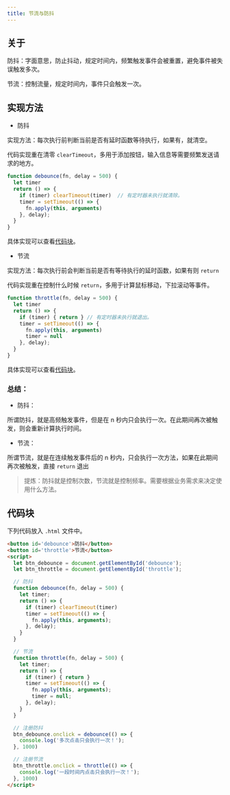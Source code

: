 ```yaml
---
title: 节流与防抖
---
```


## 关于 

防抖：字面意思，防止抖动，规定时间内，频繁触发事件会被重置，避免事件被失误触发多次。

节流：控制流量，规定时间内，事件只会触发一次。

## 实现方法

- 防抖

实现方法：每次执行前判断当前是否有延时函数等待执行，如果有，就清空。

代码实现重在清零 `clearTimeout`，多用于添加按钮，输入信息等需要频繁发送请求的地方。

```js
function debounce(fn, delay = 500) {
  let timer
  return () => {
    if (timer) clearTimeout(timer)  // 有定时器未执行就清除。
    timer = setTimeout(() => {
      fn.apply(this, arguments)
    }, delay);
  }
}
```

具体实现可以查看[代码块](#代码块)。

- 节流

实现方法：每次执行前会判断当前是否有等待执行的延时函数，如果有则 `return`

代码实现重在控制什么时候 `return`，多用于计算鼠标移动，下拉滚动等事件。

```js
function throttle(fn, delay = 500) {
  let timer
  return () => {
    if (timer) { return } // 有定时器未执行就退出。
    timer = setTimeout(() => {
      fn.apply(this, arguments)
      timer = null
    }, delay);
  }
}
```

具体实现可以查看[代码块](#代码块)。

### 总结：

- 防抖：

所谓防抖，就是高频触发事件，但是在 n 秒内只会执行一次。在此期间再次被触发，则会重新计算执行时间。

- 节流：

所谓节流，就是在连续触发事件后的 n 秒内，只会执行一次方法，如果在此期间再次被触发，直接 `return` 退出

> 提炼：防抖就是控制次数，节流就是控制频率。需要根据业务需求来决定使用什么方法。

## 代码块

下列代码放入 `.html` 文件中。

```html
<button id='debounce'>防抖</button>
<button id='throttle'>节流</button>
<script>
  let btn_debounce = document.getElementById('debounce');
  let btn_throttle = document.getElementById('throttle');

  // 防抖
  function debounce(fn, delay = 500) {
    let timer;
    return () => {
      if (timer) clearTimeout(timer)
      timer = setTimeout(() => {
        fn.apply(this, arguments);
      }, delay);
    }
  }

  // 节流
  function throttle(fn, delay = 500) {
    let timer;
    return () => {
      if (timer) { return }
      timer = setTimeout(() => {
        fn.apply(this, arguments);
        timer = null;
      }, delay);
    }
  }

  // 注册防抖
  btn_debounce.onclick = debounce(() => {
    console.log('多次点击只会执行一次！');
  }, 1000)

  // 注册节流
  btn_throttle.onclick = throttle(() => {
    console.log('一段时间内点击只会执行一次！');
  }, 1000)
</script>
```